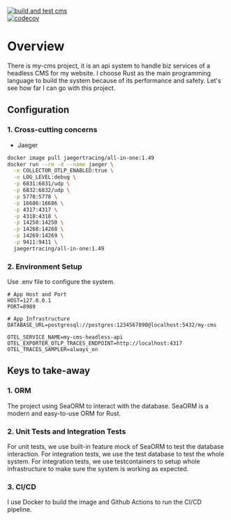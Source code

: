 [![build and test cms](https://github.com/doitsu2014/my-cms/actions/workflows/rust.yml/badge.svg?branch=main)](https://github.com/doitsu2014/my-cms/actions/workflows/rust.yml)
<br/>
[![codecov](https://codecov.io/gh/doitsu2014/my-cms/graph/badge.svg?token=7V6BYO0TJO)](https://codecov.io/gh/doitsu2014/my-cms)

# Overview

There is my-cms project, it is an api system to handle biz services of a headless CMS for my website. I choose Rust as the main programming language to build the system because of its performance and safety.
Let's see how far I can go with this project.

## Configuration

### 1. Cross-cutting concerns

- Jaeger

```bash
docker image pull jaegertracing/all-in-one:1.49
docker run --rm -d --name jaeger \
  -e COLLECTOR_OTLP_ENABLED:true \
  -e LOG_LEVEL:debug \
  -p 6831:6831/udp \
  -p 6832:6832/udp \
  -p 5778:5778 \
  -p 16686:16686 \
  -p 4317:4317 \
  -p 4318:4318 \
  -p 14250:14250 \
  -p 14268:14268 \
  -p 14269:14269 \
  -p 9411:9411 \
  jaegertracing/all-in-one:1.49
```

### 2. Environment Setup

Use .env file to configure the system.

```text
# App Host and Port
HOST=127.0.0.1
PORT=8989

# App Infrastructure
DATABASE_URL=postgresql://postgres:1234567890@localhost:5432/my-cms

OTEL_SERVICE_NAME=my-cms-headless-api
OTEL_EXPORTER_OTLP_TRACES_ENDPOINT=http://localhost:4317
OTEL_TRACES_SAMPLER=always_on
```

## Keys to take-away

### 1. ORM

The project using SeaORM to interact with the database. SeaORM is a modern and easy-to-use ORM for Rust.

### 2. Unit Tests and Integration Tests

For unit tests, we use built-in feature mock of SeaORM to test the database interaction. For integration tests, we use the test database to test the whole system.
For integration tests, we use testcontainers to setup whole infrastructure to make sure the system is working as expected.

### 3. CI/CD

I use Docker to build the image and Github Actions to run the CI/CD pipeline.

